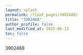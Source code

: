 ```yaml
---
layout: splash
permalink: /float_pages/3902488/
title: "3902488"
author_profile: false
last_modified_at: 2025-06-13
toc: false
---
```

 
3902488
